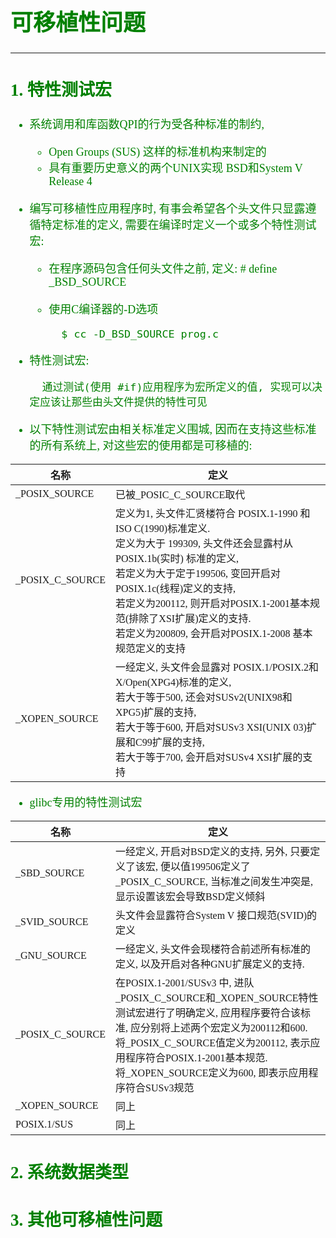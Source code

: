 <font size=4 color=green face="微软雅黑">

# 可移植性问题

---

## 1. 特性测试宏

+ 系统调用和库函数QPI的行为受各种标准的制约,
	+ Open Groups (SUS) 这样的标准机构来制定的
	+ 具有重要历史意义的两个UNIX实现 BSD和System V Release 4 

+ 编写可移植性应用程序时, 有事会希望各个头文件只显露遵循特定标准的定义, 需要在编译时定义一个或多个特性测试宏:
	+ 在程序源码包含任何头文件之前, 定义:
			# define _BSD_SOURCE
	
	+ 使用C编译器的-D选项
			
			$ cc -D_BSD_SOURCE prog.c

+ 特性测试宏:
		
		通过测试(使用 #if)应用程序为宏所定义的值, 实现可以决定应该让那些由头文件提供的特性可见

+ 以下特性测试宏由相关标准定义围城, 因而在支持这些标准的所有系统上, 对这些宏的使用都是可移植的:
	
名称|定义
-|-
_POSIX_SOURCE|已被_POSIC_C_SOURCE取代|
_POSIX_C_SOURCE|定义为1, 头文件汇贤楼符合 POSIX.1-1990 和 ISO C(1990)标准定义. <br>定义为大于 199309, 头文件还会显露村从 POSIX.1b(实时) 标准的定义, <br>若定义为大于定于199506, 变回开启对POSIX.1c(线程)定义的支持, <br>若定义为200112, 则开启对POSIX.1-2001基本规范(排除了XSI扩展)定义的支持. <br>若定义为200809, 会开启对POSIX.1-2008 基本规范定义的支持|
_XOPEN_SOURCE|一经定义, 头文件会显露对 POSIX.1/POSIX.2和X/Open(XPG4)标准的定义, <br>若大于等于500, 还会对SUSv2(UNIX98和XPG5)扩展的支持, <br>若大于等于600, 开启对SUSv3 XSI(UNIX 03)扩展和C99扩展的支持, <br>若大于等于700, 会开启对SUSv4 XSI扩展的支持|

+ glibc专用的特性测试宏

名称|定义
-|-
_SBD_SOURCE|一经定义, 开启对BSD定义的支持, 另外, 只要定义了该宏, 便以值199506定义了_POSIX_C_SOURCE, 当标准之间发生冲突是, 显示设置该宏会导致BSD定义倾斜|
_SVID_SOURCE|头文件会显露符合System V 接口规范(SVID)的定义|
_GNU_SOURCE|一经定义, 头文件会现楼符合前述所有标准的定义, 以及开启对各种GNU扩展定义的支持.
_POSIX_C_SOURCE|在POSIX.1-2001/SUSv3 中, 进队_POSIX_C_SOURCE和_XOPEN_SOURCE特性测试宏进行了明确定义, 应用程序要符合该标准, 应分别将上述两个宏定义为200112和600. <br>将_POSIX_C_SOURCE值定义为200112, 表示应用程序符合POSIX.1-2001基本规范. <br>将_XOPEN_SOURCE定义为600, 即表示应用程序符合SUSv3规范|
_XOPEN_SOURCE|同上|
POSIX.1/SUS|同上|

## 2. 系统数据类型


## 3. 其他可移植性问题